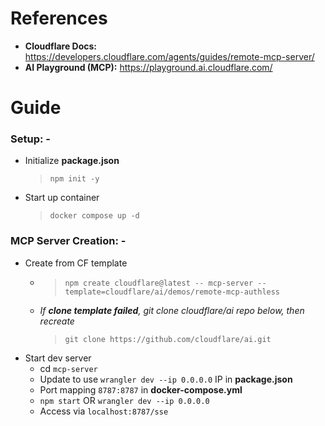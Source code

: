 # References
- **Cloudflare Docs:** https://developers.cloudflare.com/agents/guides/remote-mcp-server/
- **AI Playground (MCP):** https://playground.ai.cloudflare.com/

# Guide
### Setup: -
- Initialize **package.json**
    > `npm init -y`
- Start up container
    > `docker compose up -d`

### MCP Server Creation: -
- Create from CF template
    - > `npm create cloudflare@latest -- mcp-server --template=cloudflare/ai/demos/remote-mcp-authless`
    - *If **clone template failed**, git clone cloudflare/ai repo below, then recreate*
        > `git clone https://github.com/cloudflare/ai.git`
- Start dev server
    - cd `mcp-server`
    - Update to use `wrangler dev --ip 0.0.0.0` IP in **package.json**
    - Port mapping `8787:8787` in **docker-compose.yml**
    - `npm start` OR `wrangler dev --ip 0.0.0.0`
    - Access via `localhost:8787/sse`
